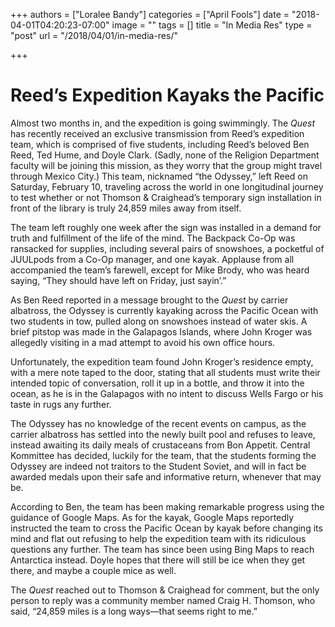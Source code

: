 +++
authors = ["Loralee Bandy"]
categories = ["April Fools"]
date = "2018-04-01T04:20:23-07:00"
image = ""
tags = []
title = "In Media Res"
type = "post"
url = "/2018/04/01/in-media-res/"

+++
# Reed’s Expedition Kayaks the Pacific

Almost two months in, and the expedition is going swimmingly. The _Quest_ has recently received an exclusive transmission from Reed’s expedition team, which is comprised of five students, including Reed’s beloved Ben Reed, Ted Hume, and Doyle Clark. (Sadly, none of the Religion Department faculty will be joining this mission, as they worry that the group might travel through Mexico City.) This team, nicknamed “the Odyssey,” left Reed on Saturday, February 10, traveling across the world in one longitudinal journey to test whether or not Thomson & Craighead’s temporary sign installation in front of the library is truly 24,859 miles away from itself.

The team left roughly one week after the sign was installed in a demand for truth and fulfillment of the life of the mind. The Backpack Co-Op was ransacked for supplies, including several pairs of snowshoes, a pocketful of JUULpods from a Co-Op manager, and one kayak. Applause from all accompanied the team’s farewell, except for Mike Brody, who was heard saying, “They should have left on Friday, just sayin’.”

As Ben Reed reported in a message brought to the _Quest_ by carrier albatross, the Odyssey is currently kayaking across the Pacific Ocean with two students in tow, pulled along on snowshoes instead of water skis. A brief pitstop was made in the Galapagos Islands, where John Kroger was allegedly visiting in a mad attempt to avoid his own office hours.

Unfortunately, the expedition team found John Kroger’s residence empty, with a mere note taped to the door, stating that all students must write their intended topic of conversation, roll it up in a bottle, and throw it into the ocean, as he is in the Galapagos with no intent to discuss Wells Fargo or his taste in rugs any further.

The Odyssey has no knowledge of the recent events on campus, as the carrier albatross has settled into the newly built pool and refuses to leave, instead awaiting its daily meals of crustaceans from Bon Appetit. Central Kommittee has decided, luckily for the team, that the students forming the Odyssey are indeed not traitors to the Student Soviet, and will in fact be awarded medals upon their safe and informative return, whenever that may be.

According to Ben, the team has been making remarkable progress using the guidance of Google Maps. As for the kayak, Google Maps reportedly instructed the team to cross the Pacific Ocean by kayak before changing its mind and flat out refusing to help the expedition team with its ridiculous questions any further. The team has since been using Bing Maps to reach Antarctica instead. Doyle hopes that there will still be ice when they get there, and maybe a couple mice as well. 

The _Quest_ reached out to Thomson & Craighead for comment, but the only person to reply was a community member named Craig H. Thomson, who said, “24,859 miles is a long ways—that seems right to me.”